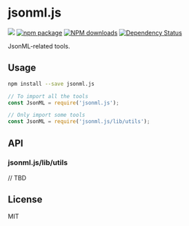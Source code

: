 # jsonml.js

[![](https://img.shields.io/travis/benjycui/jsonml.js.svg?style=flat-square)](https://travis-ci.org/benjycui/jsonml.js)
[![npm package](https://img.shields.io/npm/v/jsonml.js.svg?style=flat-square)](https://www.npmjs.org/package/jsonml.js)
[![NPM downloads](http://img.shields.io/npm/dm/jsonml.js.svg?style=flat-square)](https://npmjs.org/package/jsonml.js)
[![Dependency Status](https://david-dm.org/benjycui/jsonml.js.svg?style=flat-square)](https://david-dm.org/benjycui/jsonml.js)

JsonML-related tools.

## Usage

```bash
npm install --save jsonml.js
```

```js
// To import all the tools
const JsonML = require('jsonml.js');

// Only import some tools
const JsonML = require('jsonml.js/lib/utils');
```

## API

### jsonml.js/lib/utils

// TBD

## License

MIT
